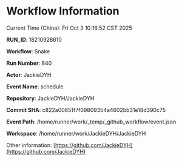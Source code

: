 # Workflow Information

Current Time (China): Fri Oct  3 10:16:52 CST 2025  

**RUN_ID**: 18210928610  

**Workflow**: Snake  

**Run Number**: 840  

**Actor**: JackieDYH  

**Event Name**: schedule  

**Repository**: JackieDYH/JackieDYH  

**Commit SHA**: c822a00651f7f09809354a4602bb31e18d390c75  

**Event Path**: /home/runner/work/_temp/_github_workflow/event.json  

**Workspace**: /home/runner/work/JackieDYH/JackieDYH  

Other information: [https://github.com/JackieDYH](https://github.com/JackieDYH)
